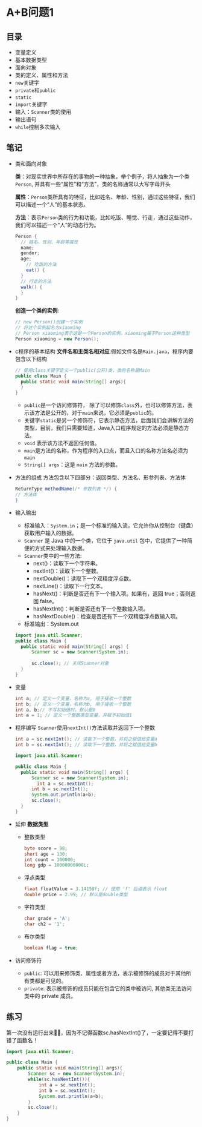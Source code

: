 # A+B问题1
## 目录
* 变量定义
* 基本数据类型
* 面向对象
* 类的定义、属性和方法
* `new`关键字
* `private`和`public`
* `static`
* `import`关键字
* 输入：`Scanner`类的使用
* 输出语句
* `while`控制多次输入
## 笔记
- 类和面向对象
  
  **类**：对现实世界中所存在的事物的一种抽象，举个例子，将人抽象为一个类`Person`, 并具有一些“属性”和“方法”，类的名称通常以大写字母开头
  
  **属性**：`Person`类所具有的特征，比如姓名、年龄、性别，通过这些特征，我们可以描述一个“人”的基本状态。
  
  **方法**：表示`Person`类的行为和功能，比如吃饭、睡觉、行走，通过这些动作，我们可以描述一个“人”的动态行为。

  ``` java
  Person {
    // 姓名、性别、年龄等属性
    name;
    gender;
    age;
      // 吃饭的方法
      eat() {
    }
    // 行走的方法
    walk() {
    }
  }
  ```
  **创造一个类的实例**:
  ``` java
  // new Person()创建一个实例
  // 将这个实例起名为xiaoming
  // Person xiaoming表示这是一个Person的实例，xiaoming属于Person这种类型
  Person xiaoming = new Person();
  ```
- c程序的基本结构
  **文件名和主类名相对应**:假如文件名是`Main.java`，程序内要包含以下结构
  ``` java
  // 使用class关键字定义一个public(公开)类，类的名称是Main
  public class Main {
    public static void main(String[] args){
    }
  }
  ```
  * `public`是一个访问修饰符， 除了可以修饰`class`外，也可以修饰方法，表示该方法是公开的，对于`main`来说，它必须是`public`的。
  * 关键字`static`是另一个修饰符，它表示静态方法，后面我们会讲解方法的类型，目前，我们只需要知道，Java入口程序规定的方法必须是静态方法。
  * `void` 表示该方法不返回任何值。
  * `main`是方法的名称，作为程序的入口点，而且入口的名称方法名必须为`main`
  * `String[] args`：这是 `main` 方法的参数。
- 方法的组成
  方法包含以下四部分：返回类型、方法名、形参列表、方法体
  ``` java
  ReturnType methodName(/* 参数列表 */) {
  // 方法体
  }
  ```
- 输入输出
  * 标准输入：`System.in`；是一个标准的输入流，它允许你从控制台（键盘）获取用户输入的数据。
  * `Scanner` 是 Java 中的一个类，它位于 `java.util` 包中，它提供了一种简便的方式来处理输入数据。
  * `Scanner`类中的一些方法:
    - next()：读取下一个字符串。
    - nextInt()：读取下一个整数。
    - nextDouble()：读取下一个双精度浮点数。
    - nextLine()：读取下一行文本。
    - hasNext()：判断是否还有下一个输入项。如果有，返回 true；否则返回 false。
    - hasNextInt()：判断是否还有下一个整数输入项。
    - hasNextDouble()：检查是否还有下一个双精度浮点数输入项。
  * 标准输出：System.out
  ``` java
  import java.util.Scanner;
  public class Main {
    public static void main(String[] args) {
        Scanner sc = new Scanner(System.in);
        
        sc.close(); // 关闭Scanner对象
    }
  }
  ```
- 变量
  ``` java
  int a; // 定义一个变量，名称为a, 用于接收一个整数
  int b; // 定义一个变量，名称为b, 用于接收一个整数
  int a, b;// 不写初始值时，默认是0
  int a = 1; // 定义一个整数类型变量，并赋予初始值1
  ```
- 程序编写
  `Scanner`使用`nextInt()`方法读取并返回下一个整数
  ``` java
  int a = sc.nextInt(); // 读取下一个整数，并将之赋值给变量a
  int b = sc.nextInt(); // 读取下一个整数，并将之赋值给变量b
  ```
  ``` java
  import java.util.Scanner;

  public class Main {
    public static void main(String[] args) {
        Scanner sc = new Scanner(System.in);
          int a = sc.nextInt();
        int b = sc.nextInt();
        System.out.println(a+b);
        sc.close(); 
    }
  }
  ```
- 延伸
  **数据类型**
  * 整数类型
    ``` java
    byte score = 98;
    short age = 130;
    int count = 100000;
    long gdp = 10000000000L;
    ```
  * 浮点类型
    ``` java
    float floatValue = 3.14159f; // 使用 'f' 后缀表示 float
    double price = 2.99; // 默认是double类型
    ```
  * 字符类型
    ``` java
    char grade = 'A';
    char ch2 = '1';
    ```
  * 布尔类型
    ``` java
    boolean flag = true;
    ```
- 访问修饰符
  * `public`: 可以用来修饰类、属性或者方法，表示被修饰的成员对于其他所有类都是可见的。
  * `private`: 表示被修饰的成员只能在包含它的类中被访问, 其他类无法访问类中的 private 成员。
## 练习
第一次没有运行出来😮‍💨，因为不记得函数sc.hasNextInt()了，一定要记得不要打错了函数名！
``` java
import java.util.Scanner;

public class Main {
    public static void main(String[] args){
        Scanner sc = new Scanner(System.in);
        while(sc.hasNextInt()){
            int a = sc.nextInt();
            int b = sc.nextInt();
            System.out.println(a+b);
        }
        sc.close();
    }
}
```
  
  
